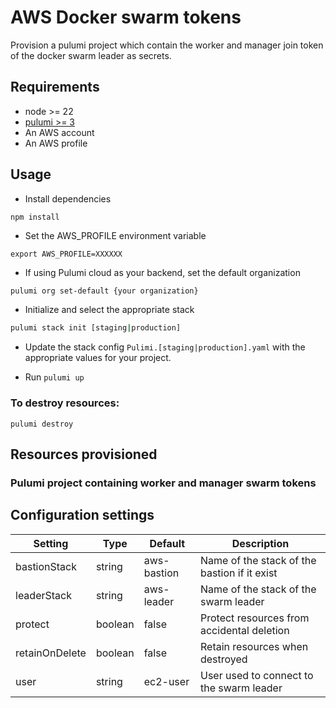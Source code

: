 # AWS Docker swarm tokens

Provision a pulumi project which contain the worker and manager join token of the docker swarm leader as secrets.  

## Requirements

* node >= 22
* [pulumi >= 3](https://www.pulumi.com/docs/install/)
* An AWS account
* An AWS profile

## Usage

* Install dependencies 

```
npm install
```

* Set the AWS_PROFILE environment variable

```
export AWS_PROFILE=XXXXXX
```

* If using Pulumi cloud as your backend, set the default organization 

```bash
pulumi org set-default {your organization}
```

* Initialize and select the appropriate stack

```bash
pulumi stack init [staging|production]
```

* Update the stack config `Pulimi.[staging|production].yaml` with the appropriate values for your project.

* Run `pulumi up`

### To destroy resources:

```
pulumi destroy
```

## Resources provisioned

### Pulumi project containing worker and manager swarm tokens

## Configuration settings

| Setting | Type | Default | Description |
|---------|------|---------|-------------|
| bastionStack | string | aws-bastion | Name of the stack of the bastion if it exist |
| leaderStack | string | aws-leader | Name of the stack of the swarm leader |
| protect | boolean | false | Protect resources from accidental deletion |
| retainOnDelete | boolean | false | Retain resources when destroyed |
| user | string | ec2-user | User used to connect to the swarm leader |
